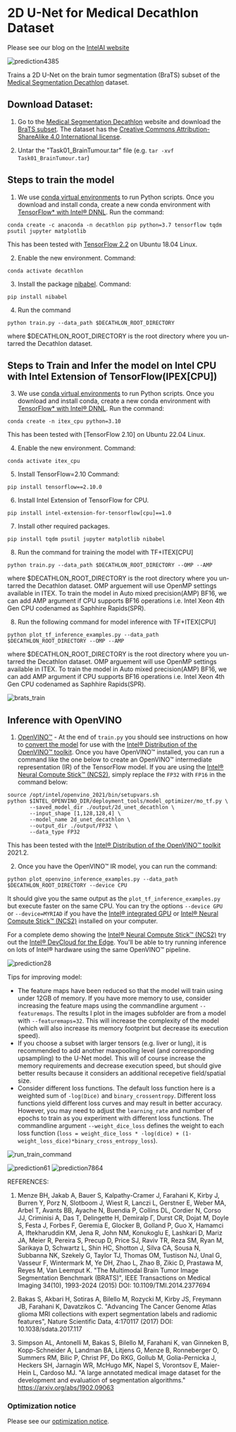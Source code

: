 # 2D U-Net for Medical Decathlon Dataset

Please see our blog on the [IntelAI website](https://www.intel.ai/intel-neural-compute-stick-2-for-medical-imaging/)

![prediction4385](images/pred4385.png)


Trains a 2D U-Net on the brain tumor segmentation (BraTS) subset of the [Medical Segmentation Decathlon](http://medicaldecathlon.com/) dataset.

## Download Dataset:
1. Go to the [Medical Segmentation Decathlon](http://medicaldecathlon.com) website and download the [BraTS subset](https://drive.google.com/file/d/1A2IU8Sgea1h3fYLpYtFb2v7NYdMjvEhU/view?usp=sharing). The dataset has the [Creative Commons Attribution-ShareAlike 4.0 International license](https://creativecommons.org/licenses/by-sa/4.0/).

2. Untar the "Task01_BrainTumour.tar" file (e.g. `tar -xvf Task01_BrainTumour.tar`)

## Steps to train the model 

1. We use [conda virtual environments](https://www.anaconda.com/distribution/#download-section) to run Python scripts. Once you download and install conda, create a new conda environment with [TensorFlow* with Intel&reg; DNNL](https://software.intel.com/en-us/articles/intel-optimization-for-tensorflow-installation-guide?page=1). Run the command: 
```
conda create -c anaconda -n decathlon pip python=3.7 tensorflow tqdm psutil jupyter matplotlib
```

This has been tested with [TensorFlow 2.2](https://anaconda.org/anaconda/tensorflow-mkl) on Ubuntu 18.04 Linux.

2. Enable the new environment. Command: 
```
conda activate decathlon
```

3. Install the package [nibabel](http://nipy.org/nibabel/). Command: 
```
pip install nibabel
```

4. Run the command 
```
python train.py --data_path $DECATHLON_ROOT_DIRECTORY
```
where $DECATHLON_ROOT_DIRECTORY is the root directory where you un-tarred the Decathlon dataset.


## Steps to Train and Infer the model on Intel CPU with Intel Extension of TensorFlow(IPEX[CPU])





3. We use [conda virtual environments](https://www.anaconda.com/distribution/#download-section) to run Python scripts. Once you download and install conda, create a new conda environment with [TensorFlow* with Intel&reg; DNNL](https://software.intel.com/en-us/articles/intel-optimization-for-tensorflow-installation-guide?page=1). Run the command: 
```
conda create -n itex_cpu python=3.10
```

This has been tested with [TensorFlow 2.10] on Ubuntu 22.04 Linux.

4. Enable the new environment. Command: 
```
conda activate itex_cpu
```

5. Install TensorFlow=2.10 Command: 
```
pip install tensorflow==2.10.0
```
6. Install Intel Extension of TensorFlow for CPU.
```
pip install intel-extension-for-tensorflow[cpu]==1.0
```
7. Install other required packages.
```
pip install tqdm psutil jupyter matplotlib nibabel
```

8. Run the command for training the model with TF+ITEX[CPU]
```
python train.py --data_path $DECATHLON_ROOT_DIRECTORY --OMP --AMP
```
where $DECATHLON_ROOT_DIRECTORY is the root directory where you un-tarred the Decathlon dataset. OMP arguement will use OpenMP settings available in ITEX.
To train the model in Auto mixed precision(AMP) BF16, we can add AMP argument if CPU supports BF16 operations i.e. Intel Xeon 4th Gen CPU codenamed as Saphhire Rapids(SPR).

8. Run the following command for model inference with TF+ITEX[CPU]
```
python plot_tf_inference_examples.py --data_path $DECATHLON_ROOT_DIRECTORY --OMP --AMP
```
where $DECATHLON_ROOT_DIRECTORY is the root directory where you un-tarred the Decathlon dataset. OMP arguement will use OpenMP settings available in ITEX.
To train the model in Auto mixed precision(AMP) BF16, we can add AMP argument if CPU supports BF16 operations i.e. Intel Xeon 4th Gen CPU codenamed as Saphhire Rapids(SPR).



![brats_train](images/run_brats_usage.png)
## Inference with OpenVINO

1. [OpenVINO&trade;](https://www.youtube.com/watch?v=kY9nZbX1DWM) - At the end of `train.py` you should see instructions on how to [convert the model](https://docs.openvinotoolkit.org/latest/openvino_docs_MO_DG_prepare_model_convert_model_Convert_Model_From_TensorFlow.html) for use with the [Intel&reg; Distribution of the OpenVINO&trade; toolkit](https://software.intel.com/content/www/us/en/develop/tools/openvino-toolkit.html). Once you have OpenVINO&trade; installed, you can run a command like the one below to create an OpenVINO&trade; intermediate representation (IR) of the TensorFlow model. If you are using the [Intel&reg; Neural Compute Stick&trade; (NCS2)](https://ark.intel.com/content/www/us/en/ark/products/140109/intel-neural-compute-stick-2.html), simply replace the `FP32` with `FP16` in the command below:

```
source /opt/intel/openvino_2021/bin/setupvars.sh
python $INTEL_OPENVINO_DIR/deployment_tools/model_optimizer/mo_tf.py \
       --saved_model_dir ./output/2d_unet_decathlon \
       --input_shape [1,128,128,4] \
       --model_name 2d_unet_decathlon \
       --output_dir ./output/FP32 \
       --data_type FP32
```

This has been tested with the [Intel&reg; Distribution of the OpenVINO&trade; toolkit](https://software.intel.com/content/www/us/en/develop/tools/openvino-toolkit.html) 2021.2.

2. Once you have the OpenVINO&trade; IR model, you can run the command:

```
python plot_openvino_inference_examples.py --data_path $DECATHLON_ROOT_DIRECTORY --device CPU
```

It should give you the same output as the `plot_tf_inference_examples.py` but execute faster on the same CPU. You can try the options `--device GPU` or `--device=MYRIAD` if you have the [Intel&reg; integrated GPU](https://ark.intel.com/content/www/us/en/ark/products/graphics/197532/intel-iris-plus-graphics.html) or [Intel&reg; Neural Compute Stick&trade; (NCS2)](https://ark.intel.com/content/www/us/en/ark/products/140109/intel-neural-compute-stick-2.html) installed on your computer.

For a complete demo showing the [Intel&reg; Neural Compute Stick&trade; (NCS2)](https://ark.intel.com/content/www/us/en/ark/products/140109/intel-neural-compute-stick-2.html) try out the [Intel&reg; DevCloud for the Edge](https://devcloud.intel.com/edge/advanced/sample_applications/). You'll be able to try running inference on lots of Intel&reg; hardware using the same OpenVINO&trade; pipeline.

![prediction28](images/pred28.png)

Tips for improving model:
* The feature maps have been reduced so that the model will train using under 12GB of memory.  If you have more memory to use, consider increasing the feature maps using the commandline argument `--featuremaps`. The results I plot in the images subfolder are from a model with `--featuremaps=32`. This will increase the complexity of the model (which will also increase its memory footprint but decrease its execution speed).
* If you choose a subset with larger tensors (e.g. liver or lung), it is recommended to add another maxpooling level (and corresponding upsampling) to the U-Net model. This will of course increase the memory requirements and decrease execution speed, but should give better results because it considers an additional recepetive field/spatial size.
* Consider different loss functions.  The default loss function here is a weighted sum of `-log(Dice)` and `binary_crossentropy`. Different loss functions yield different loss curves and may result in better accuracy. However, you may need to adjust the `learning_rate` and number of epochs to train as you experiment with different loss functions. The commandline argument `--weight_dice_loss` defines the weight to each loss function (`loss = weight_dice_loss * -log(dice) + (1-weight_loss_dice)*binary_cross_entropy_loss`).

![run_train_command](images/train_usage.png)

![prediction61](images/pred61.png)
![prediction7864](images/pred7864.png)

REFERENCES:

1. Menze BH, Jakab A, Bauer S, Kalpathy-Cramer J, Farahani K, Kirby J, Burren Y, Porz N, Slotboom J, Wiest R, Lanczi L, Gerstner E, Weber MA, Arbel T, Avants BB, Ayache N, Buendia P, Collins DL, Cordier N, Corso JJ, Criminisi A, Das T, Delingette H, Demiralp Γ, Durst CR, Dojat M, Doyle S, Festa J, Forbes F, Geremia E, Glocker B, Golland P, Guo X, Hamamci A, Iftekharuddin KM, Jena R, John NM, Konukoglu E, Lashkari D, Mariz JA, Meier R, Pereira S, Precup D, Price SJ, Raviv TR, Reza SM, Ryan M, Sarikaya D, Schwartz L, Shin HC, Shotton J, Silva CA, Sousa N, Subbanna NK, Szekely G, Taylor TJ, Thomas OM, Tustison NJ, Unal G, Vasseur F, Wintermark M, Ye DH, Zhao L, Zhao B, Zikic D, Prastawa M, Reyes M, Van Leemput K. "The Multimodal Brain Tumor Image Segmentation Benchmark (BRATS)", IEEE Transactions on Medical Imaging 34(10), 1993-2024 (2015) DOI: 10.1109/TMI.2014.2377694

2. Bakas S, Akbari H, Sotiras A, Bilello M, Rozycki M, Kirby JS, Freymann JB, Farahani K, Davatzikos C. "Advancing The Cancer Genome Atlas glioma MRI collections with expert segmentation labels and radiomic features", Nature Scientific Data, 4:170117 (2017) DOI: 10.1038/sdata.2017.117

3. Simpson AL, Antonelli M, Bakas S, Bilello M, Farahani K, van Ginneken B, Kopp-Schneider A, Landman BA, Litjens G, Menze B, Ronneberger O, Summers RM, Bilic P, Christ PF, Do RKG, Gollub M, Golia-Pernicka J, Heckers SH, Jarnagin WR, McHugo MK, Napel S, Vorontsov E, Maier-Hein L, Cardoso MJ. "A large annotated medical image dataset for the development and evaluation of segmentation algorithms." https://arxiv.org/abs/1902.09063 


### Optimization notice
Please see our [optimization notice](https://software.intel.com/en-us/articles/optimization-notice#opt-en).

